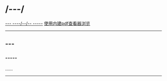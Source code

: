 # /---/

[--- ----/--/-- -----][downloadurl]
[使用内建pdf查看器浏览][pdfjs]

---

## ---

### -----

......

---

[downloadurl]: ../---
[pdfjs]: ../../../../internal__/pdfjs_/web/viewer.html?file=../../../files/---/files_/---.pdf
